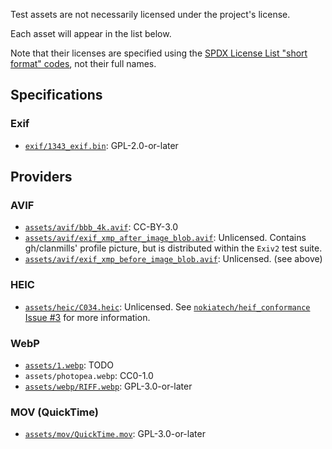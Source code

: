 Test assets are not necessarily licensed under the project's license.

Each asset will appear in the list below.

Note that their licenses are specified using the [SPDX License List "short format" codes](https://spdx.org/licenses), not their full names.

## Specifications

### Exif

- [`exif/1343_exif.bin`](https://github.com/Exiv2/exiv2/blob/d518449c1ccc43f97f8ce2f9af73a7bc335fa147/test/data/1343_exif.png): GPL-2.0-or-later

## Providers

### AVIF

- [`assets/avif/bbb_4k.avif`](https://github.com/AOMediaCodec/av1-avif/blob/a7ccb3346244ba97336a162cf945dd999ceb5e08/testFiles/Microsoft/bbb_4k.avif): CC-BY-3.0
- [`assets/avif/exif_xmp_after_image_blob.avif`](https://github.com/Exiv2/exiv2/commit/025004688dee949b9e3c1710cdea04aacdf5f912): Unlicensed. Contains gh/clanmills' profile picture, but is distributed within the `Exiv2` test suite.
- [`assets/avif/exif_xmp_before_image_blob.avif`](https://github.com/Exiv2/exiv2/commit/025004688dee949b9e3c1710cdea04aacdf5f912): Unlicensed. (see above)

### HEIC

- [`assets/heic/C034.heic`](https://github.com/nokiatech/heif_conformance/blob/f17e517f7518984b4450349a88edc09519082c74/conformance_files/C034.heic): Unlicensed. See [`nokiatech/heif_conformance` Issue #3](https://github.com/nokiatech/heif_conformance/issues/3) for more information.

### WebP

- [`assets/1.webp`](https://developers.google.com/speed/webp/gallery1#credits1): TODO
- `assets/photopea.webp`: CC0-1.0
- [`assets/webp/RIFF.webp`](https://github.com/exiftool/exiftool/blob/c587c0ef5a1b4c7983e06a43ab7d0012cb5569bb/t/images/RIFF.webp): GPL-3.0-or-later

### MOV (QuickTime)

- [`assets/mov/QuickTime.mov`](https://github.com/exiftool/exiftool/blob/c587c0ef5a1b4c7983e06a43ab7d0012cb5569bb/t/images/QuickTime.mov): GPL-3.0-or-later
